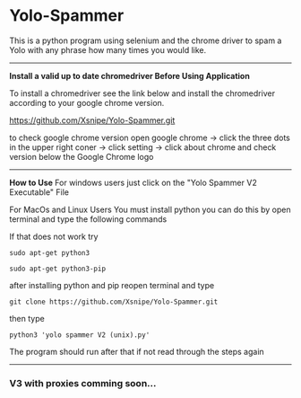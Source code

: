 # Yolo-Spammer

This is a python program using selenium and the chrome driver to spam a Yolo with any phrase how many times you would like.

---
**Install a valid up to date chromedriver Before Using Application**

To install a chromedriver see the link below and install the chromedriver according to your google chrome version.

https://github.com/Xsnipe/Yolo-Spammer.git

to check google chrome version open google chrome -> click the three dots in the upper right coner -> click setting -> click about 
chrome and check version below the Google Chrome logo

---
**How to Use**
For windows users just click on the "Yolo Spammer V2 Executable" File

For MacOs and Linux Users You must install python you can do this by open terminal and type the following commands

If that does not work try

~~~
sudo apt-get python3
~~~

~~~
sudo apt-get python3-pip
~~~

after installing python and pip reopen terminal and type

~~~
git clone https://github.com/Xsnipe/Yolo-Spammer.git
~~~

then type

~~~
python3 'yolo spammer V2 (unix).py'
~~~

The program should run after that if not read through the steps again

---
### V3 with proxies comming soon...
